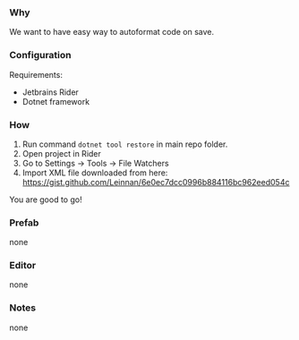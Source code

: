 
### Why
We want to have easy way to autoformat code on save.

### Configuration

Requirements: 
- Jetbrains Rider
- Dotnet framework

### How

1. Run command `dotnet tool restore` in main repo folder.
2. Open project in Rider
3. Go to Settings -> Tools -> File Watchers
4. Import XML file downloaded from here: https://gist.github.com/Leinnan/6e0ec7dcc0996b884116bc962eed054c

You are good to go!

### Prefab

none

### Editor

none

### Notes

none
